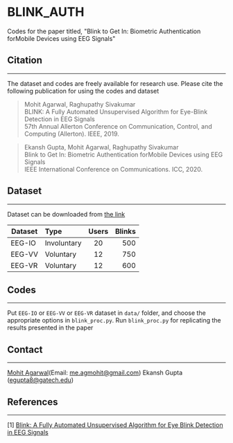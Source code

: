 # BLINK_AUTH
Codes for the paper titled, "Blink to Get In: Biometric Authentication forMobile Devices using EEG Signals"

## Citation
------------
The dataset and codes are freely available for research use. Please cite the following publication for using the codes and dataset
<blockquote>
  <p>Mohit Agarwal, Raghupathy Sivakumar<br />
BLINK: A Fully Automated Unsupervised Algorithm for Eye-Blink Detection in EEG Signals<br />
57th Annual Allerton Conference on Communication, Control, and Computing (Allerton). IEEE, 2019.</p>
</blockquote>

<blockquote>
  <p>Ekansh Gupta, Mohit Agarwal, Raghupathy Sivakumar<br />
Blink to Get In: Biometric Authentication forMobile Devices using EEG Signals<br />
IEEE International Conference on Communications. ICC, 2020.</p>
</blockquote>

## Dataset
----------
Dataset can be downloaded from [the link](http://gnan.ece.gatech.edu/eeg-eyeblinks/)

| Dataset       |  Type     | Users         | Blinks|
| ------------- |:----------|:-------------:| -----:|
| EEG-IO        |Involuntary| 20            | 500   |
| EEG-VV        |Voluntary  | 12            | 750   |
| EEG-VR        |Voluntary  | 12            | 600   |

## Codes
--------

Put `EEG-IO` or `EEG-VV` or `EEG-VR` dataset in `data/` folder, and choose the appropriate options in `blink_proc.py`.
Run `blink_proc.py` for replicating the results presented in the paper



## Contact
----------
[Mohit Agarwal](http://agmohit.com)(Email: me.agmohit@gmail.com)
Ekansh Gupta (egupta8@gatech.edu)

## References
-------------

[1] [Blink: A Fully Automated Unsupervised Algorithm for Eye Blink Detection in EEG Signals](http://gnan.ece.gatech.edu/archive/agarwal-blink.pdf)
